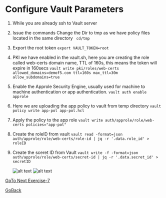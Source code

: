 # Configure Vault Parameters


1. While you are already ssh to Vault server

2. Issue the commands
   Change the Dir to tmp as we have policy files located in the same directory
``` cd/tmp``` 
3. Export the root token 
```export VAULT_TOKEN=root```
4. PKI we have enabled in the vault.sh, here   you are creating the role called web-certs domain name, TTL of 160s, this means the token will expire in 160secs 
```vault write pki/roles/web-certs allowed_domains=demof5.com ttl=160s max_ttl=30m allow_subdomains=true ```
5. Enable the Approle Security Engine, usually used for machine to machine authentication or app authentication.
```vault auth enable approle```
6. Here we are uploading the app policy to vault from temp directory
```vault policy write app-pol app-pol.hcl```
7. Apply the policy to the app role
```vault write auth/approle/role/web-certs policies="app-pol"```
8. Create the roleID from vault
```vault read -format=json auth/approle/role/web-certs/role-id | jq -r '.data.role_id' > roleID```
9. Create the sceret ID from Vault
```vault write -f -format=json auth/approle/role/web-certs/secret-id | jq -r '.data.secret_id' > secretID```

   ![alt text](../../../../../../images/cfg1.png)
   ![alt text](../../../../../../images/cfg2.png)

[GoTo Next Exercise-7](7-ex)

[GoBack](../README.md)
